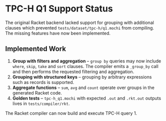 # TPC-H Q1 Support Status

The original Racket backend lacked support for grouping with additional clauses
which prevented `tests/dataset/tpc-h/q1.mochi` from compiling. The missing
features have now been implemented.

## Implemented Work

1. **Group with filters and aggregation** – `group by` queries may now include
   `where`, `skip`, `take` and `sort` clauses. The compiler emits a `_group_by`
   call and then performs the requested filtering and aggregation.
2. **Grouping with structured keys** – grouping by arbitrary expressions such as
   records is supported.
3. **Aggregate functions** – `sum`, `avg` and `count` operate over groups in the
   generated Racket code.
4. **Golden tests** – `tpc-h_q1.mochi` with expected `.out` and `.rkt.out`
   outputs lives in `tests/compiler/rkt`.

The Racket compiler can now build and execute TPC-H query 1.

